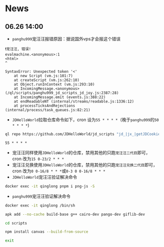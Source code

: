 # News
## 06.26 14:00
- `panghu999`宠汪汪报错原因：据说国外vps才会报这个错误
```
❗️宠汪汪, 错误!
evalmachine.<anonymous>:1
<html>
^

SyntaxError: Unexpected token '<'
    at new Script (vm.js:101:7)
    at createScript (vm.js:262:10)
    at Object.runInContext (vm.js:293:10)
    at IncomingMessage.<anonymous> (/ql/scripts/panghu999_jd_scripts_jd_joy.js:2387:28)
    at IncomingMessage.emit (events.js:388:22)
    at endReadableNT (internal/streams/readable.js:1336:12)
    at processTicksAndRejections (internal/process/task_queues.js:82:21)
```
- `JDHelloWorld`拉取仓库命令如下，cron 设为`55 * * * *`（晚于`panghu999`的`50 * * * *`)
``` sh
ql repo https://github.com/JDHelloWorld/jd_scripts "jd_|jx_|getJDCookie" "activity|backUp|jd_delCoupon" "^jd[^_]|USER"
```
```
55 * * * *
```
- 宠汪汪同样使用`JDHelloWorld`的仓库，禁用其他的只跑`宠汪汪二代目`即可，cron 改为`15 0-23/2 * * *`
- 宠汪汪兑换使用`JDHelloWorld`的仓库，禁用其他的只跑`宠汪汪兑换二代目`即可，cron 改为`0 0-16/8 * * *`或`0-3 0 0-16/8 * * *`
- `JDHelloWorld`宠汪汪验证解决命令
``` sh
docker exec -it qinglong pnpm i png-js -S
```
- `panghu999`宠汪汪验证解决命令
``` sh
docker exec -it qinglong /bin/sh
```
``` sh
apk add --no-cache build-base g++ cairo-dev pango-dev giflib-dev
```
``` sh
cd scripts
```
``` sh
npm install canvas --build-from-source
```
``` sh
exit
```
